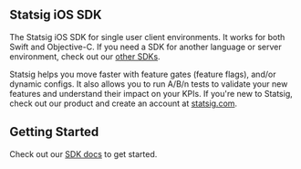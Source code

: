 ## Statsig iOS SDK

The Statsig iOS SDK for single user client environments. It works for both Swift and Objective-C. If you need a SDK for another language or server environment, check out our [other SDKs](https://docs.statsig.com/#sdks).

Statsig helps you move faster with feature gates (feature flags), and/or dynamic configs. It also allows you to run A/B/n tests to validate your new features and understand their impact on your KPIs. If you're new to Statsig, check out our product and create an account at [statsig.com](https://www.statsig.com).

## Getting Started
Check out our [SDK docs](https://docs.statsig.com/client/iosClientSDK) to get started.
